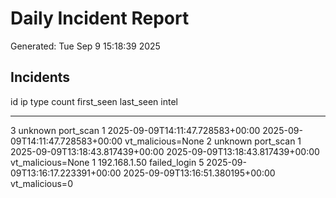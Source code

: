 # Daily Incident Report

Generated: Tue Sep  9 15:18:39 2025

## Incidents

  id  ip            type            count  first_seen                        last_seen                         intel
----  ------------  ------------  -------  --------------------------------  --------------------------------  -----------------
   3  unknown       port_scan           1  2025-09-09T14:11:47.728583+00:00  2025-09-09T14:11:47.728583+00:00  vt_malicious=None
   2  unknown       port_scan           1  2025-09-09T13:18:43.817439+00:00  2025-09-09T13:18:43.817439+00:00  vt_malicious=None
   1  192.168.1.50  failed_login        5  2025-09-09T13:16:17.223391+00:00  2025-09-09T13:16:51.380195+00:00  vt_malicious=0

